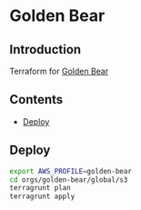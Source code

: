 # Golden Bear

## Introduction

Terraform for [Golden Bear](https://goldenbear.io)

## Contents

- [Deploy](#deploy)

## Deploy

```bash
export AWS_PROFILE=golden-bear
cd orgs/golden-bear/global/s3
terragrunt plan
terragrunt apply
```